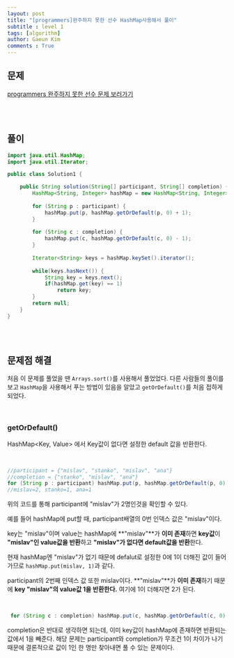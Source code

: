```yaml
---
layout: post
title: "[programmers]완주하지 못한 선수 HashMap사용해서 풀이"
subtitle : level 1
tags: [algorithm]
author: Gaeun Kim
comments : True
---
```


<h2>문제</h2>

[programmers 완주하지 못한 선수 문제 보러가기](https://programmers.co.kr/learn/courses/30/lessons/42576)

<br><br>

<h2>풀이</h2>

```java
import java.util.HashMap;
import java.util.Iterator;

public class Solution1 {

	public String solution(String[] participant, String[] completion) {
        HashMap<String, Integer> hashMap = new HashMap<String, Integer>();
        
        for (String p : participant) {
        	hashMap.put(p, hashMap.getOrDefault(p, 0) + 1);
        }
        
        for (String c : completion) {
			hashMap.put(c, hashMap.getOrDefault(c, 0) - 1);
		}
        
        Iterator<String> keys = hashMap.keySet().iterator();
        
        while(keys.hasNext()) {
        	String key = keys.next();
        	if(hashMap.get(key) == 1)
        		return key;
        }
        return null;
    }
}
```

<br>

<br>

<h2>문제점 해결</h2>

처음 이 문제를 풀었을 땐 `Arrays.sort()`를 사용해서 풀었었다. 다른 사람들의 풀이를 보고 `HashMap`을 사용해서 푸는 방법이 있음을 알았고 `getOrDefault()`를 처음 접하게 되었다.

<br>

<h3>getOrDefault()</h3>

HashMap<Key, Value> 에서 Key값이 없다면 설정한 default 값을 반환한다.

<br>

```java
//participant = {"mislav", "stanko", "mislav", "ana"}
//completion = {"stanko", "mislav", "ana"}
for (String p : participant) hashMap.put(p, hashMap.getOrDefault(p, 0) + 1);
//mislav=2, stanko=1, ana=1
```

위의 코드를 통해 participant에 "mislav"가 2명인것을 확인할 수 있다.

예를 들어 hashMap에 put할 때, participant배열의 0번 인덱스 값은 "mislav"이다.

key는 "mislav"이며 value는 hashMap에 **"mislav"**가 **이미 존재**하면 **key값**이 **"mislav"인 value값을 반환**하고 **"mislav"가 없다면 default값을 반환**한다.

현재 hashMap엔 "mislav"가 없기 때문에 defalut로 설정한 0에 1이 더해진 값이 들어가므로 `hashMap.put(mislav, 1)`과 같다.

participant의 2번째 인덱스 값 또한 mislav이다.  **"mislav"**가 **이미 존재**하기 때문에 **key "mislav"의 value값 1을 반환한다.** 여기에 1이 더해지면 2가 된다.

<br>

```java
 for (String c : completion) hashMap.put(c, hashMap.getOrDefault(c, 0) - 1);
```

completion은 반대로 생각하면 되는데, 이미 key값이 hashMap에 존재하면 반환되는 값에서 1을 빼준다. 해당 문제는 participant와 completion가 무조건 1이 차이가 나기 때문에 결론적으로 값이 1인 한 명만 찾아내면 풀 수 있는 문제이다.